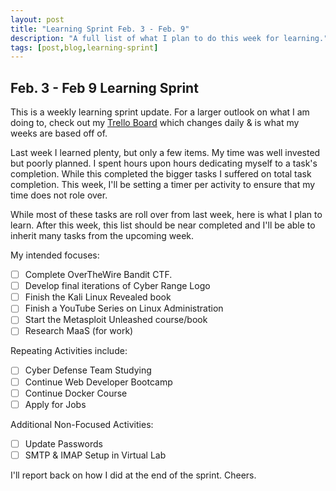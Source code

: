 ```yaml
---
layout: post
title: "Learning Sprint Feb. 3 - Feb. 9"
description: "A full list of what I plan to do this week for learning."
tags: [post,blog,learning-sprint]
---
```


## Feb. 3 - Feb 9 Learning Sprint

This is a weekly learning sprint update. For a larger outlook on what I am doing to, check out my [Trello Board](https://trello.com/b/6oD5SGbb/personal-board) which changes daily & is what my weeks are based off of. 

Last week I learned plenty, but only a few items. My time was well invested but poorly planned. I spent hours upon hours dedicating myself to a task's completion. While this completed the bigger tasks I suffered on total task completion. This week, I'll be setting a timer per activity to ensure that my time does not role over.

While most of these tasks are roll over from last week, here is what I plan to learn. After this week, this list should be near completed and I'll be able to inherit many tasks from the upcoming week.

My intended focuses:

- [ ]  Complete OverTheWire Bandit CTF.
- [ ]  Develop final iterations of Cyber Range Logo
- [ ]  Finish the Kali Linux Revealed book
- [ ]  Finish a YouTube Series on Linux Administration
- [ ]  Start the Metasploit Unleashed course/book
- [ ]  Research MaaS (for work)

Repeating Activities include:

- [ ]  Cyber Defense Team Studying
- [ ]  Continue Web Developer Bootcamp
- [ ]  Continue Docker Course
- [ ]  Apply for Jobs

Additional Non-Focused Activities:

- [ ]  Update Passwords
- [ ]  SMTP & IMAP Setup in Virtual Lab

I'll report back on how I did at the end of the sprint. Cheers.